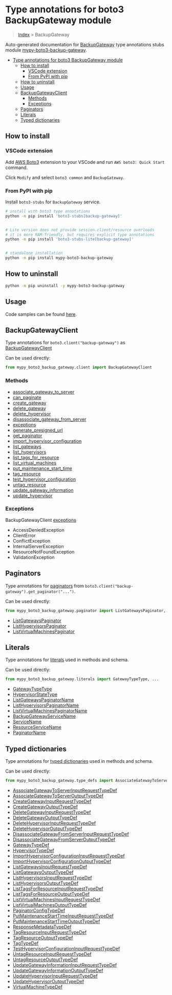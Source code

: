 <a id="type-annotations-for-boto3-backupgateway-module"></a>

# Type annotations for boto3 BackupGateway module

> [Index](../README.md) > BackupGateway

Auto-generated documentation for
[BackupGateway](https://boto3.amazonaws.com/v1/documentation/api/latest/reference/services/backup-gateway.html#BackupGateway)
type annotations stubs module
[mypy-boto3-backup-gateway](https://pypi.org/project/mypy-boto3-backup-gateway/).

- [Type annotations for boto3 BackupGateway module](#type-annotations-for-boto3-backupgateway-module)
  - [How to install](#how-to-install)
    - [VSCode extension](#vscode-extension)
    - [From PyPI with pip](#from-pypi-with-pip)
  - [How to uninstall](#how-to-uninstall)
  - [Usage](#usage)
  - [BackupGatewayClient](#backupgatewayclient)
    - [Methods](#methods)
    - [Exceptions](#exceptions)
  - [Paginators](#paginators)
  - [Literals](#literals)
  - [Typed dictionaries](#typed-dictionaries)

<a id="how-to-install"></a>

## How to install

<a id="vscode-extension"></a>

### VSCode extension

Add
[AWS Boto3](https://marketplace.visualstudio.com/items?itemName=Boto3typed.boto3-ide)
extension to your VSCode and run `AWS boto3: Quick Start` command.

Click `Modify` and select `boto3 common` and `BackupGateway`.

<a id="from-pypi-with-pip"></a>

### From PyPI with pip

Install `boto3-stubs` for `BackupGateway` service.

```bash
# install with boto3 type annotations
python -m pip install 'boto3-stubs[backup-gateway]'


# Lite version does not provide session.client/resource overloads
# it is more RAM-friendly, but requires explicit type annotations
python -m pip install 'boto3-stubs-lite[backup-gateway]'


# standalone installation
python -m pip install mypy-boto3-backup-gateway
```

<a id="how-to-uninstall"></a>

## How to uninstall

```bash
python -m pip uninstall -y mypy-boto3-backup-gateway
```

<a id="usage"></a>

## Usage

Code samples can be found [here](./usage.md).

<a id="backupgatewayclient"></a>

## BackupGatewayClient

Type annotations for `boto3.client("backup-gateway")` as
[BackupGatewayClient](./client.md)

Can be used directly:

```python
from mypy_boto3_backup_gateway.client import BackupGatewayClient
```

<a id="methods"></a>

### Methods

- [associate_gateway_to_server](./client.md#associate_gateway_to_server)
- [can_paginate](./client.md#can_paginate)
- [create_gateway](./client.md#create_gateway)
- [delete_gateway](./client.md#delete_gateway)
- [delete_hypervisor](./client.md#delete_hypervisor)
- [disassociate_gateway_from_server](./client.md#disassociate_gateway_from_server)
- [exceptions](./client.md#exceptions)
- [generate_presigned_url](./client.md#generate_presigned_url)
- [get_paginator](./client.md#get_paginator)
- [import_hypervisor_configuration](./client.md#import_hypervisor_configuration)
- [list_gateways](./client.md#list_gateways)
- [list_hypervisors](./client.md#list_hypervisors)
- [list_tags_for_resource](./client.md#list_tags_for_resource)
- [list_virtual_machines](./client.md#list_virtual_machines)
- [put_maintenance_start_time](./client.md#put_maintenance_start_time)
- [tag_resource](./client.md#tag_resource)
- [test_hypervisor_configuration](./client.md#test_hypervisor_configuration)
- [untag_resource](./client.md#untag_resource)
- [update_gateway_information](./client.md#update_gateway_information)
- [update_hypervisor](./client.md#update_hypervisor)

<a id="exceptions"></a>

### Exceptions

BackupGatewayClient [exceptions](./client.md#exceptions)

- AccessDeniedException
- ClientError
- ConflictException
- InternalServerException
- ResourceNotFoundException
- ValidationException

<a id="paginators"></a>

## Paginators

Type annotations for [paginators](./paginators.md) from
`boto3.client("backup-gateway").get_paginator("...")`.

Can be used directly:

```python
from mypy_boto3_backup_gateway.paginator import ListGatewaysPaginator, ...
```

- [ListGatewaysPaginator](./paginators.md#listgatewayspaginator)
- [ListHypervisorsPaginator](./paginators.md#listhypervisorspaginator)
- [ListVirtualMachinesPaginator](./paginators.md#listvirtualmachinespaginator)

<a id="literals"></a>

## Literals

Type annotations for [literals](./literals.md) used in methods and schema.

Can be used directly:

```python
from mypy_boto3_backup_gateway.literals import GatewayTypeType, ...
```

- [GatewayTypeType](./literals.md#gatewaytypetype)
- [HypervisorStateType](./literals.md#hypervisorstatetype)
- [ListGatewaysPaginatorName](./literals.md#listgatewayspaginatorname)
- [ListHypervisorsPaginatorName](./literals.md#listhypervisorspaginatorname)
- [ListVirtualMachinesPaginatorName](./literals.md#listvirtualmachinespaginatorname)
- [BackupGatewayServiceName](./literals.md#backupgatewayservicename)
- [ServiceName](./literals.md#servicename)
- [ResourceServiceName](./literals.md#resourceservicename)
- [PaginatorName](./literals.md#paginatorname)

<a id="typed-dictionaries"></a>

## Typed dictionaries

Type annotations for [typed dictionaries](./type_defs.md) used in methods and
schema.

Can be used directly:

```python
from mypy_boto3_backup_gateway.type_defs import AssociateGatewayToServerInputRequestTypeDef, ...
```

- [AssociateGatewayToServerInputRequestTypeDef](./type_defs.md#associategatewaytoserverinputrequesttypedef)
- [AssociateGatewayToServerOutputTypeDef](./type_defs.md#associategatewaytoserveroutputtypedef)
- [CreateGatewayInputRequestTypeDef](./type_defs.md#creategatewayinputrequesttypedef)
- [CreateGatewayOutputTypeDef](./type_defs.md#creategatewayoutputtypedef)
- [DeleteGatewayInputRequestTypeDef](./type_defs.md#deletegatewayinputrequesttypedef)
- [DeleteGatewayOutputTypeDef](./type_defs.md#deletegatewayoutputtypedef)
- [DeleteHypervisorInputRequestTypeDef](./type_defs.md#deletehypervisorinputrequesttypedef)
- [DeleteHypervisorOutputTypeDef](./type_defs.md#deletehypervisoroutputtypedef)
- [DisassociateGatewayFromServerInputRequestTypeDef](./type_defs.md#disassociategatewayfromserverinputrequesttypedef)
- [DisassociateGatewayFromServerOutputTypeDef](./type_defs.md#disassociategatewayfromserveroutputtypedef)
- [GatewayTypeDef](./type_defs.md#gatewaytypedef)
- [HypervisorTypeDef](./type_defs.md#hypervisortypedef)
- [ImportHypervisorConfigurationInputRequestTypeDef](./type_defs.md#importhypervisorconfigurationinputrequesttypedef)
- [ImportHypervisorConfigurationOutputTypeDef](./type_defs.md#importhypervisorconfigurationoutputtypedef)
- [ListGatewaysInputRequestTypeDef](./type_defs.md#listgatewaysinputrequesttypedef)
- [ListGatewaysOutputTypeDef](./type_defs.md#listgatewaysoutputtypedef)
- [ListHypervisorsInputRequestTypeDef](./type_defs.md#listhypervisorsinputrequesttypedef)
- [ListHypervisorsOutputTypeDef](./type_defs.md#listhypervisorsoutputtypedef)
- [ListTagsForResourceInputRequestTypeDef](./type_defs.md#listtagsforresourceinputrequesttypedef)
- [ListTagsForResourceOutputTypeDef](./type_defs.md#listtagsforresourceoutputtypedef)
- [ListVirtualMachinesInputRequestTypeDef](./type_defs.md#listvirtualmachinesinputrequesttypedef)
- [ListVirtualMachinesOutputTypeDef](./type_defs.md#listvirtualmachinesoutputtypedef)
- [PaginatorConfigTypeDef](./type_defs.md#paginatorconfigtypedef)
- [PutMaintenanceStartTimeInputRequestTypeDef](./type_defs.md#putmaintenancestarttimeinputrequesttypedef)
- [PutMaintenanceStartTimeOutputTypeDef](./type_defs.md#putmaintenancestarttimeoutputtypedef)
- [ResponseMetadataTypeDef](./type_defs.md#responsemetadatatypedef)
- [TagResourceInputRequestTypeDef](./type_defs.md#tagresourceinputrequesttypedef)
- [TagResourceOutputTypeDef](./type_defs.md#tagresourceoutputtypedef)
- [TagTypeDef](./type_defs.md#tagtypedef)
- [TestHypervisorConfigurationInputRequestTypeDef](./type_defs.md#testhypervisorconfigurationinputrequesttypedef)
- [UntagResourceInputRequestTypeDef](./type_defs.md#untagresourceinputrequesttypedef)
- [UntagResourceOutputTypeDef](./type_defs.md#untagresourceoutputtypedef)
- [UpdateGatewayInformationInputRequestTypeDef](./type_defs.md#updategatewayinformationinputrequesttypedef)
- [UpdateGatewayInformationOutputTypeDef](./type_defs.md#updategatewayinformationoutputtypedef)
- [UpdateHypervisorInputRequestTypeDef](./type_defs.md#updatehypervisorinputrequesttypedef)
- [UpdateHypervisorOutputTypeDef](./type_defs.md#updatehypervisoroutputtypedef)
- [VirtualMachineTypeDef](./type_defs.md#virtualmachinetypedef)
